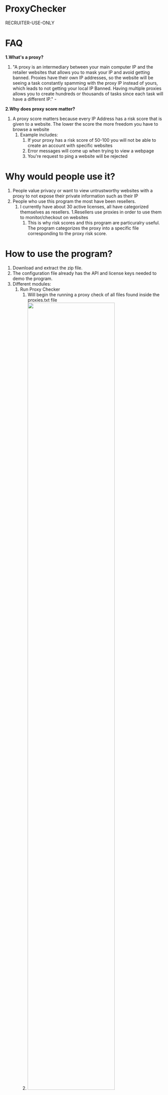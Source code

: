 # ProxyChecker
RECRUITER-USE-ONLY

# FAQ
**1.What's a proxy?**
   1. "A proxy is an intermediary between your main computer IP and the retailer websites that allows you to mask your IP and avoid getting banned. Proxies have their own IP addresses, so the website will be seeing a task constantly spamming with the proxy IP instead of yours, which leads to not getting your local IP Banned. Having multiple proxies allows you to create hundreds or thousands of tasks since each task will have a different IP." -

**2.Why does proxy score matter?**
   1. A proxy score matters because every IP Address has a risk score that is given to a website. The lower the score the more freedom you have to browse a website
      1. Example includes:
         1. If your proxy has a risk score of 50-100 you will not be able to create an account with specific websites
         1. Error messages will come up when trying to view a webpage
         1. You're request to ping a website will be rejected

# Why would people use it?

1. People value privacy or want to view untrustworthy websites with a proxy to not expose their private information such as their IP
1. People who use this program the most have been resellers.
   1. I currently have about 30 active licenses, all have categorized themselves as resellers.
      1.Resellers use proxies in order to use them to monitor/checkout on websites
         1. This is why risk scores and this program are particuralry useful. The program categorizes the proxy into a specific file corresponding to the proxy risk score.


# How to use the program?

1. Download and extract the zip file.
2. The configuration file already has the API and license keys needed to demo the program.
3. Different modules:
   1. Run Proxy Checker
      1. Will begin the running a proxy check of all files found inside the proxies.txt file
      2. <img src="https://i.imgur.com/R5O34Kn.gif" width="80%" height="80%">
   1. Open Proxy File 
      1. Will open the proxies.txt file, there are some proxies pre-loaded so that you can run a test right away
   1. View All Proxy Files
      1. Will allow you to view all the proxy files based on their risk score
      2. <img src="https://i.imgur.com/RiBDszY.gif" width="80%" height="80%">
   1. Delete Proxies from Files
      1. Truncates all data inside ALL risk score files
   1. Reset MetaData
      1. Deletes and unbinds your license from current machine. This feature only works on non-demo mode. This version does not lock to a computer.


         
